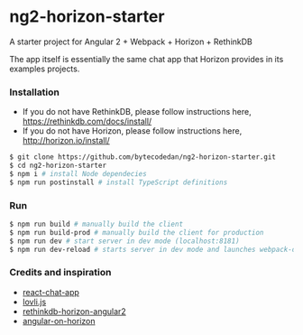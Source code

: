 # ng2-horizon-starter
A starter project for Angular 2 + Webpack + Horizon + RethinkDB

The app itself is essentially the same chat app that Horizon provides in its examples projects.

### Installation
* If you do not have RethinkDB, please follow instructions here, https://rethinkdb.com/docs/install/
* If you do not have Horizon, please follow instructions here, http://horizon.io/install/

``` bash
$ git clone https://github.com/bytecodedan/ng2-horizon-starter.git
$ cd ng2-horizon-starter
$ npm i # install Node dependecies
$ npm run postinstall # install TypeScript definitions
```

### Run
``` bash
$ npm run build # manually build the client 
$ npm run build-prod # manually build the client for production 
$ npm run dev # start server in dev mode (localhost:8181)
$ npm run dev-reload # starts server in dev mode and launches webpack-dev-server (live reload on localhost:8282)
```

### Credits and inspiration
* [react-chat-app](https://github.com/rethinkdb/horizon/tree/next/examples/react-chat-app)
* [lovli.js](https://github.com/flipace/lovli.js)
* [rethinkdb-horizon-angular2](https://github.com/yagoferrer/rethinkdb-horizon-angular2)
* [angular-on-horizon](https://github.com/otodockal/angular-on-horizon)